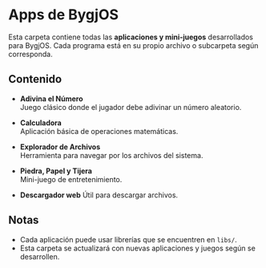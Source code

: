 # Apps de BygjOS

Esta carpeta contiene todas las **aplicaciones y mini-juegos** desarrollados para BygjOS. Cada programa está en su propio archivo o subcarpeta según corresponda.

## Contenido

- **Adivina el Número**  
  Juego clásico donde el jugador debe adivinar un número aleatorio.

- **Calculadora**  
  Aplicación básica de operaciones matemáticas.

- **Explorador de Archivos**  
  Herramienta para navegar por los archivos del sistema.

- **Piedra, Papel y Tijera**  
  Mini-juego de entretenimiento.

-  **Descargador web**
   Útil para descargar archivos.

## Notas

- Cada aplicación puede usar librerías que se encuentren en `libs/`.
- Esta carpeta se actualizará con nuevas aplicaciones y juegos según se desarrollen.
